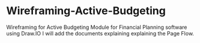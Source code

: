 # Wireframing-Active-Budgeting
Wireframing for Active Budgeting Module for Financial Planning software using Draw.IO
I will add the documents explaining explaining the Page Flow.
